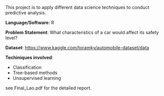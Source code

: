 This project is to apply different data science techniques to conduct predictive analysis.

**Language/Software**: R

**Problem Statement**: What characteristics of a car would affect its safety level?

**Dataset**: https://www.kaggle.com/toramky/automobile-dataset/data

**Techiniques involved**:
- Classification
- Tree-based methods
- Unsupervised learning

see Final_Lao.pdf for the detailed report.
